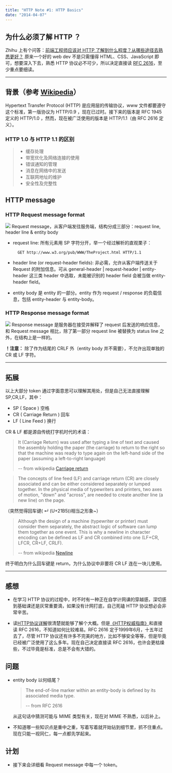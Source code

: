 ```yaml
---
title: "HTTP Note #1: HTTP Basics"
date: "2014-04-07"
---
```

## 为什么必须了解 HTTP ？
Zhihu 上有个问答：[前端工程师应该对 HTTP 了解到什么程度？从哪些途径去熟悉更好？](http://www.zhihu.com/question/20391668)
原来一个好的 web dev 不是只需懂得 HTML、CSS、JavaScript 即可，想要深入下去，熟悉 HTTP 协议必不可少，所以决定直接读 [RFC 2616](http://tools.ietf.org/html/rfc2616)，至少重点要细读。
- - -
## 背景（参考 [Wikipedia](https://en.wikipedia.org/wiki/Hypertext_Transfer_Protocol)）
Hypertext Transfer Protocol (HTTP) 是应用层的传输协议，www 文件都要遵守这个标准，第一版协议为 HTTP/0.9 ，现在已过时。接下来的版本是 RFC 1945 定义的 HTTP/1.0 ，然而，现在被广泛使用的版本是 HTTP/1.1（由 RFC 2616 定义）。

### HTTP 1.0 与 HTTP 1.1 的区别
> - 缓存处理
> - 带宽优化及网络连接的使用
> - 错误通知的管理
> - 消息在网络中的发送
> - 互联网地址的维护
> - 安全性及完整性

## HTTP message

### HTTP Request message format
![](http://upload.wikimedia.org/wikibooks/en/5/5b/Prj5.jpeg)
Request message，从客户端发往服务端，结构分成三部分：request line, header line & entity body

- request line: 所有元素用 SP 字符分开，举一个经过解析的直观栗子：

		GET http://www.w3.org/pub/WWW/TheProject.html HTTP/1.1

- header line (or request-header fields): 非必需，允许从客户端传送关于 Request 的附加信息。可从 general-header | request-header | entity-header 这三类 header 中选取，未能被识别的 header field 会被当做 entity-header field。
- entity body 是 entity 的一部分。entity 作为 request / response 的负载信息，包括 entity-header 与 entity-body。

### HTTP Response message format
![](http://upload.wikimedia.org/wikipedia/commons/2/28/Prj5-responseHeader.png)
Response message 是服务器在接受并解释了 request 后发送的响应信息，和 Request message 相比，除了第一部分 request line 被替换为 status line 之外，在结构上是一样的。

**！注意：** 除了作为结尾的 CRLF 外（entity body 并不需要），不允许出现单独的 CR 或 LF 字符。
- - -
## 拓展

以上大部分 token 通过字面意思可以理解其用处，但是自己无法直接理解 SP,CR,LF，其中：

- SP ( Space )  空格
- CR ( Carriage Return )  回车
- LF ( Line Feed )  换行


CR & LF 都是源自传统打字机时代的术语：

> It (Carriage Return) was used after typing a line of text and caused the assembly holding the paper (the carriage) to return to the right so that the machine was ready to type again on the left-hand side of the paper (assuming a left-to-right language)
>
> -- from wikipedia [Carriage return](http://en.wikipedia.org/wiki/Carriage_return)

> The concepts of line feed (LF) and carriage return (CR) are closely associated and can be either considered separately or lumped together. In the physical media of typewriters and printers, two axes of motion, "down" and "across", are needed to create another line (a new line) on the page.

（突然觉得回车键( ↵ (U+21B5))相当之形象~）
>  Although the design of a machine (typewriter or printer) must consider them separately, the abstract logic of software can lump them together as one event. This is why a newline in character encoding can be defined as LF and CR combined into one (LF+CR, LFCR, CR+LF, CRLF).
>
>  -- from wikipedia [Newline](http://en.wikipedia.org/wiki/Newline)

终于明白为什么回车键是 return，为什么协议中非要将 CR LF 连在一块儿使用。

- - -
## 感想
- 在学习 HTTP 协议的过程中，时不时有一种正在自学计网课的穿越感，深切感到基础课还是灰常重要滴，如果没有计网打底，自己死磕 HTTP 协议想必会非常辛苦。

- 读[HTTP协议详解](http://blog.csdn.net/gueter/article/details/1524447)很清楚就能够了解个大概。但是[《HTTP权威指南》](http://www.ituring.com.cn/book/844)和直接读 RFC 2616，不知道如何比较难易。RFC 2616 定于1999年6月，十五年过去了，尽管 HTTP 协议还有许多不完美的地方，比如不够安全等等，但是毕竟已经被广泛使用了这么多年。现在自己决定直接读 RFC 2616，也许会更枯燥些，不过毕竟是标准，总是不会有大错的。

## 问题
- entity body 以何结尾？

	> The end-of-line marker within an entity-body is defined by its associated media type.
	>
	> -- from RFC 2616

	从这句话中猜测可能与 MIME 类型有关，现在对 MIME 不熟悉，以后补上。

- 不知道哪一些知识点是重中之重，写着写着就开始钻到细节里，抓不住重点。现在只能一视同仁，每一点都先学起来。

## 计划
- 接下来会详细看 Request message 中每一个 token。
